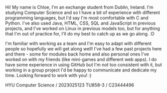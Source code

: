 Hi! My name is Chloe, I'm an exchange student from Dublin, Ireland. I'm studying Computer Science and so I have a bit of experience with different programming languages, but I'd say I'm most comfortable with C and Python. I've also used Java, HTML, CSS, SQL and JavaScript in previous projects, and I've worked on Linux in previous models too, but for anything that I'm out of practice for, I'll do my best to catch up as we go along. :D

I'm familiar with working as a team and I'm easy to adapt with different people so hopefully we will get along well! I've had a few past projects here and there - some for modules back home and also personal ones I've worked on with my friends (like mini-games and different web apps). I do have some experience in using GitHub but I'm not too consistent with it, but working in a group project I'd be happy to communicate and dedicate my time. Looking forward to work with you! :)

HYU Computer Science / 2023025123
TU858-3 / C23444496


